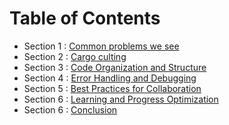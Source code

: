 # Table of Contents

- Section 1 : [Common problems we see](#common_problems_we_see)
- Section 2 : [Cargo culting](#cargo_culting)
- Section 3 : [Code Organization and Structure](#code_organisation_and_structure)
- Section 4 : [Error Handling and Debugging](#error_handling_and_debugging)
- Section 5 : [Best Practices for Collaboration](#best_practices_for_collaboration)
- Section 6 : [Learning and Progress Optimization](#learning_and_progress_optimization)
- Section 6 : [Conclusion](#conclusion)



